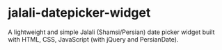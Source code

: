 # jalali-datepicker-widget
A lightweight and simple Jalali (Shamsi/Persian) date picker widget built with HTML, CSS, JavaScript (with jQuery and PersianDate).
